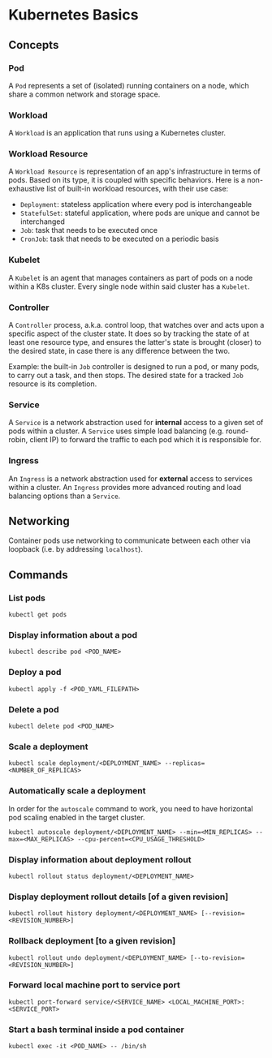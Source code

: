 # Kubernetes Basics

## Concepts
### Pod
A ```Pod``` represents a set of (isolated) running containers on a node, which share a common network and storage space.

### Workload
A ```Workload``` is an application that runs using a Kubernetes cluster.

### Workload Resource
A ```Workload Resource``` is representation of an app's infrastructure in terms of pods. Based on its type, it is coupled with specific behaviors. Here is a non-exhaustive list of built-in workload resources, with their use case:

- ```Deployment```: stateless application where every pod is interchangeable
- ```StatefulSet```: stateful application, where pods are unique and cannot be interchanged
- ```Job```: task that needs to be executed once
- ```CronJob```: task that needs to be executed on a periodic basis

### Kubelet
A ```Kubelet``` is an agent that manages containers as part of pods on a node within a K8s cluster. Every single node within said cluster has a ```Kubelet```.

### Controller
A ```Controller``` process, a.k.a. control loop, that watches over and acts upon a specific aspect of the cluster state. It does so by tracking the state of at least one resource type, and ensures the latter's state is brought (closer) to the desired state, in case there is any difference between the two.

Example: the built-in ```Job``` controller is designed to run a pod, or many pods, to carry out a task, and then stops. The desired state for a tracked ```Job``` resource is its completion.

### Service
A ```Service``` is a network abstraction used for <b>internal</b> access to a given set of pods within a cluster. A ```Service``` uses simple load balancing (e.g. round-robin, client IP) to forward the traffic to each pod which it is responsible for.

### Ingress
An ```Ingress``` is a network abstraction used for <b>external</b> access to services within a cluster. An ```Ingress``` provides more advanced routing and load balancing options than a ```Service```.

## Networking
Container pods use networking to communicate between each other via loopback (i.e. by addressing ```localhost```).

## Commands
### List pods
```
kubectl get pods
```

### Display information about a pod
```
kubectl describe pod <POD_NAME>
```

### Deploy a pod
```
kubectl apply -f <POD_YAML_FILEPATH>
```

### Delete a pod
```
kubectl delete pod <POD_NAME>
```

### Scale a deployment
```
kubectl scale deployment/<DEPLOYMENT_NAME> --replicas=<NUMBER_OF_REPLICAS>
```

### Automatically scale a deployment
In order for the ```autoscale``` command to work, you need to have horizontal pod scaling enabled in the target cluster.

```
kubectl autoscale deployment/<DEPLOYMENT_NAME> --min=<MIN_REPLICAS> --max=<MAX_REPLICAS> --cpu-percent=<CPU_USAGE_THRESHOLD>
```

### Display information about deployment rollout
```
kubectl rollout status deployment/<DEPLOYMENT_NAME>
```

### Display deployment rollout details [of a given revision]
```
kubectl rollout history deployment/<DEPLOYMENT_NAME> [--revision=<REVISION_NUMBER>]
```

### Rollback deployment [to a given revision]
```
kubectl rollout undo deployment/<DEPLOYMENT_NAME> [--to-revision=<REVISION_NUMBER>]
```

### Forward local machine port to service port
```
kubectl port-forward service/<SERVICE_NAME> <LOCAL_MACHINE_PORT>:<SERVICE_PORT>
```

### Start a bash terminal inside a pod container
```
kubectl exec -it <POD_NAME> -- /bin/sh
```